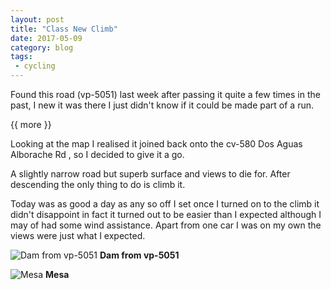 ```yaml
---
layout: post
title: "Class New Climb"
date: 2017-05-09
category: blog
tags:
 - cycling
---
```


<!--start excerpt-->

Found this road (vp-5051) last week after passing it quite a few times in the past, I new it was there I just didn't know if it could be made part of a run. 

{{ more }}

Looking at the map I realised it joined back onto the cv-580 Dos Aguas Alborache Rd , so I decided to give it a go.

A slightly narrow road but superb surface and views to die for. After descending the only thing to do is climb it.

Today was as good a day as any so off I set once I turned on to the climb it didn't disappoint in fact it turned out to be easier than I expected although I may of had some wind assistance. Apart from one car I was on my own the views were just what I expected.


![Dam from vp-5051](/images/2017/2017-05-09-class-new-climb-1.jpg)
**Dam from vp-5051**

![Mesa](/images/2017/2017-05-09-class-new-climb-2.jpg)
**Mesa**
